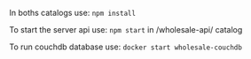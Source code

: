 In boths catalogs use:
```npm install```

To start the server api use:
```npm start``` in /wholesale-api/ catalog

To run couchdb database use:
```docker start wholesale-couchdb```